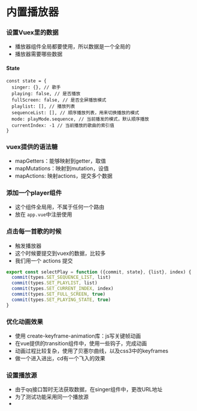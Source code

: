# 内置播放器

### 设置Vuex里的数据

- 播放器组件全局都要使用，所以数据是一个全局的
- 播放器需要哪些数据

#### State

```Js
const state = {
  singer: {}, // 歌手
  playing: false, // 是否播放
  fullScreen: false, // 是否全屏播放模式
  playlist: [], // 播放列表
  sequenceList: [], // 顺序播放列表，用来切换播放的模式
  mode: playMode.sequence, // 当前播发的模式，默认顺序播放
  currentIndex: -1 // 当前播放的歌曲的索引值
}
```

### vuex提供的语法糖

- mapGetters：能够映射到getter，取值
-  mapMutations：映射到mutation，设值
- mapActions: 映射actions，提交多个数据

### 添加一个player组件

- 这个组件全局用，不属于任何一个路由
- 放在 `app.vue`中注册使用

### 点击每一首歌的时候

- 触发播放器
- 这个时候要提交到vuex的数据，比较多
- 我们用一个 actions 提交

```js
export const selectPlay = function ({commit, state}, {list}, index) {
  commit(types.SET_SEQUENCE_LIST, list)
  commit(types.SET_PLAYLIST, list)
  commit(types.SET_CURRENT_INDEX, index)
  commit(types.SET_FULL_SCREEN, true)
  commit(types.SET_PLAYING_STATE, true)
}

```



### 优化动画效果

- 使用 create-keyframe-animation库：js写关键帧动画
- 在vue提供的transition组件中，使用一些钩子，完成动画
- 动画过程比较复杂，使用了贝塞尔曲线，以及css3中的keyframes
- 做一个进入进出，cd有一个飞入的效果

### 设置播放源

- 由于qq接口暂时无法获取数据，在singer组件中，更改URL地址
- 为了测试功能采用同一个播放源
- ​
